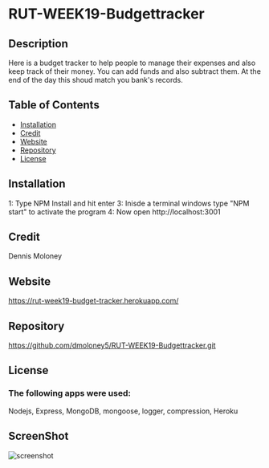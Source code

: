 # RUT-WEEK19-Budgettracker
## Description
 Here is a budget tracker to help people to manage their expenses and also keep track of their money.  You can add funds and also subtract them.  At the end of the day this shoud match you bank's records. 

  
  ## Table of Contents
  * [Installation](#installation)
  * [Credit](#credit)
  * [Website](#Website)
  * [Repository](#Repository)
  * [License](#License)
  
  ## Installation
  1: Type NPM Install and hit enter
  3: Inisde a terminal windows type "NPM start" to activate the program
  4: Now open http://localhost:3001

  ## Credit
  Dennis Moloney

  ## Website
  https://rut-week19-budget-tracker.herokuapp.com/

  ## Repository
  https://github.com/dmoloney5/RUT-WEEK19-Budgettracker.git

  ## License
  ### The following apps were used: 
  Nodejs, Express, MongoDB, mongoose, logger, compression, Heroku
  
   ## ScreenShot
  ![screenshot](https://github.com/dmoloney5/RUT-WEEK19-Budgettracker/blob/feature/service-worker/assest/Budget%20Tracker.jpg)
